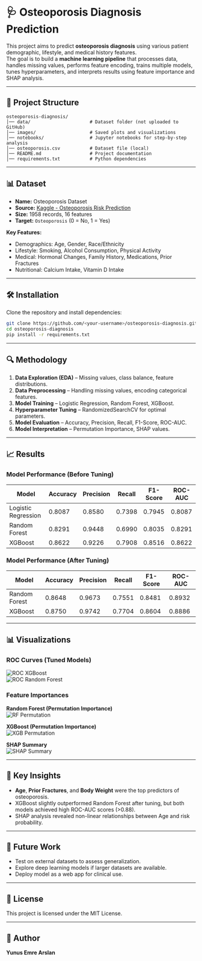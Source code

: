 # 🩺 Osteoporosis Diagnosis Prediction

This project aims to predict **osteoporosis diagnosis** using various patient demographic, lifestyle, and medical history features.  
The goal is to build a **machine learning pipeline** that processes data, handles missing values, performs feature encoding, trains multiple models, tunes hyperparameters, and interprets results using feature importance and SHAP analysis.

---

## 📂 Project Structure
```
osteoporosis-diagnosis/
│── data/                      # Dataset folder (not uploaded to GitHub)
│── images/                    # Saved plots and visualizations
│── notebooks/                 # Jupyter notebooks for step-by-step analysis
│── osteoporosis.csv           # Dataset file (local)
│── README.md                  # Project documentation
│── requirements.txt           # Python dependencies
```

---

## 📊 Dataset
- **Name:** Osteoporosis Dataset  
- **Source:** [Kaggle - Osteoporosis Risk Prediction](https://www.kaggle.com)  
- **Size:** 1958 records, 16 features  
- **Target:** `Osteoporosis` (0 = No, 1 = Yes)  

**Key Features:**
- Demographics: Age, Gender, Race/Ethnicity  
- Lifestyle: Smoking, Alcohol Consumption, Physical Activity  
- Medical: Hormonal Changes, Family History, Medications, Prior Fractures  
- Nutritional: Calcium Intake, Vitamin D Intake  

---

## 🛠 Installation
Clone the repository and install dependencies:
```bash
git clone https://github.com/<your-username>/osteoporosis-diagnosis.git
cd osteoporosis-diagnosis
pip install -r requirements.txt
```

---

## 🔍 Methodology
1. **Data Exploration (EDA)** – Missing values, class balance, feature distributions.  
2. **Data Preprocessing** – Handling missing values, encoding categorical features.  
3. **Model Training** – Logistic Regression, Random Forest, XGBoost.  
4. **Hyperparameter Tuning** – RandomizedSearchCV for optimal parameters.  
5. **Model Evaluation** – Accuracy, Precision, Recall, F1-Score, ROC-AUC.  
6. **Model Interpretation** – Permutation Importance, SHAP values.  

---

## 📈 Results

### Model Performance (Before Tuning)
| Model               | Accuracy | Precision | Recall | F1-Score | ROC-AUC |
|---------------------|----------|-----------|--------|----------|---------|
| Logistic Regression | 0.8087   | 0.8580    | 0.7398 | 0.7945   | 0.8087  |
| Random Forest       | 0.8291   | 0.9448    | 0.6990 | 0.8035   | 0.8291  |
| XGBoost             | 0.8622   | 0.9226    | 0.7908 | 0.8516   | 0.8622  |

### Model Performance (After Tuning)
| Model         | Accuracy | Precision | Recall | F1-Score | ROC-AUC |
|---------------|----------|-----------|--------|----------|---------|
| Random Forest | 0.8648   | 0.9673    | 0.7551 | 0.8481   | 0.8932  |
| XGBoost       | 0.8750   | 0.9742    | 0.7704 | 0.8604   | 0.8886  |

---

## 📊 Visualizations

### ROC Curves (Tuned Models)
![ROC XGBoost](images/ROC_XGBoost_TUNED.png)  
![ROC Random Forest](images/ROC_Random_Forest_TUNED.png)  

### Feature Importances  
**Random Forest (Permutation Importance)**  
![RF Permutation](images/Permutation_RF_Top15.png)  

**XGBoost (Permutation Importance)**  
![XGB Permutation](images/Permutation_XGB_Top15.png)  

**SHAP Summary**  
![SHAP Summary](images/SHAP_Summary_XGB_TUNED.png)  

---

## 📌 Key Insights
- **Age**, **Prior Fractures**, and **Body Weight** were the top predictors of osteoporosis.  
- XGBoost slightly outperformed Random Forest after tuning, but both models achieved high ROC-AUC scores (>0.88).  
- SHAP analysis revealed non-linear relationships between Age and risk probability.  

---

## 🚀 Future Work
- Test on external datasets to assess generalization.  
- Explore deep learning models if larger datasets are available.  
- Deploy model as a web app for clinical use.  

---

## 📜 License
This project is licensed under the MIT License.  

---

## 👤 Author
**Yunus Emre Arslan**
